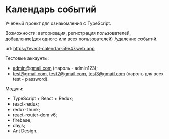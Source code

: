 # Календарь событий
Учебный проект для ознакомления с TypeScript.

Возможности: авторизация, регистрация пользователей, добавление(для одного или всех пользователей) /удаление событий.

url: https://event-calendar-59e47.web.app

Тестовые аккаунты:
- admin@gmail.com (пароль - admin123);
- test@gmail.com, test2@gmail.com, test3@gmail.com (пароль для всех test - password).

Модули:
- TypeScript + React + Redux;
- react-redux;
- redux-thunk;
- react-router-dom v6;
- firebase;
- dayjs;
- Ant Design.